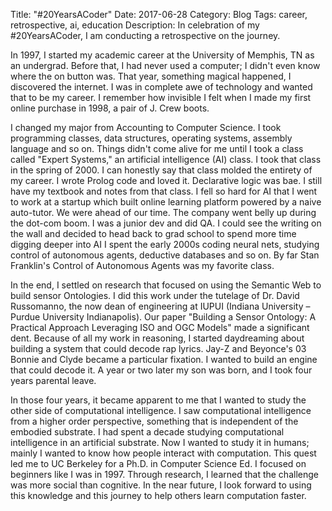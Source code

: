 Title: "#20YearsACoder"
Date: 2017-06-28
Category: Blog
Tags: career, retrospective, ai, education
Description: In celebration of my #20YearsACoder, I am conducting a retrospective on the journey.

In 1997, I started my academic career at the University of Memphis, TN as an undergrad. Before that, I had never used a computer; I didn't even know where the on button was. That year, something magical happened, I discovered the internet. I was in complete awe of technology and wanted that to be my career. I remember how invisible I felt when I made my first online purchase in 1998, a pair of J. Crew boots.

I changed my major from Accounting to Computer Science. I took programming classes, data structures, operating systems, assembly language and so on. Things didn't come alive for me until I took a class called "Expert Systems," an artificial intelligence (AI) class. I took that class in the spring of 2000. I can honestly say that class molded the entirety of my career. I wrote Prolog code and loved it. Declarative logic was bae. I still have my textbook and notes from that class. I fell so hard for AI that I went to work at a startup which built online learning platform powered by a naive auto-tutor. We were ahead of our time. The company went belly up during the dot-com boom. I was a junior dev and did QA. I could see the writing on the wall and decided to head back to grad school to spend more time digging deeper into AI I spent the early 2000s coding neural nets, studying control of autonomous agents, deductive databases and so on. By far Stan Franklin's Control of Autonomous Agents was my favorite class.

In the end, I settled on research that focused on using the Semantic Web to build sensor Ontologies. I did this work under the tutelage of Dr. David Russomanno, the now dean of engineering at IUPUI (Indiana University – Purdue University Indianapolis). Our paper "Building a Sensor Ontology: A Practical Approach Leveraging ISO and OGC Models" made a significant dent. Because of all my work in reasoning, I started daydreaming about building a system that could decode rap lyrics. Jay-Z and Beyonce's 03 Bonnie and Clyde became a particular fixation. I wanted to build an engine that could decode it. A year or two later my son was born, and I took four years parental leave.

In those four years, it became apparent to me that I wanted to study the other side of computational intelligence. I saw computational intelligence from a higher order perspective, something that is independent of the embodied substrate. I had spent a decade studying computational intelligence in an artificial substrate. Now I wanted to study it in humans; mainly I wanted to know how people interact with computation. This quest led me to UC Berkeley for a Ph.D. in Computer Science Ed. I focused on beginners like I was in 1997. Through research, I learned that the challenge was more social than cognitive. In the near future, I look forward to using this knowledge and this journey to help others learn computation faster. 